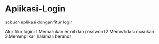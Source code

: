 # Aplikasi-Login
sebuah aplikasi dengan fitur login

Alur fitur login:
1.Memasukan email dan password
2.Memvalidasi masukan
3.Menampilkan halaman beranda
